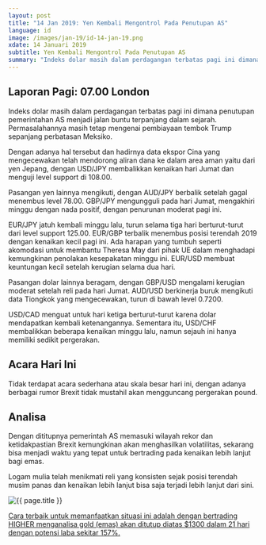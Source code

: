 ```yaml
---
layout: post
title: "14 Jan 2019: Yen Kembali Mengontrol Pada Penutupan AS"
language: id
image: /images/jan-19/id-14-jan-19.png
xdate: 14 Januari 2019
subtitle: Yen Kembali Mengontrol Pada Penutupan AS
summary: "Indeks dolar masih dalam perdagangan terbatas pagi ini dimana penutupan pemerintahan AS menjadi jalan buntu terpanjang dalam sejarah. Permasalahannya masih tetap mengenai pembiayaan tembok Trump sepanjang perbatasan Meksiko"
---
```

## Laporan Pagi: 07.00 London

Indeks dolar masih dalam perdagangan terbatas pagi ini dimana penutupan pemerintahan AS menjadi jalan buntu terpanjang dalam sejarah. Permasalahannya masih tetap mengenai pembiayaan tembok Trump sepanjang perbatasan Meksiko.

Dengan adanya hal tersebut dan hadirnya data ekspor Cina yang mengecewakan telah mendorong aliran dana ke dalam area aman yaitu dari yen Jepang, dengan USD/JPY membalikkan kenaikan hari Jumat dan menguji level support di 108.00.

Pasangan yen lainnya mengikuti, dengan AUD/JPY berbalik setelah gagal menembus level 78.00. GBP/JPY mengungguli pada hari Jumat, mengakhiri minggu dengan nada positif, dengan penurunan moderat pagi ini.

EUR/JPY jatuh kembali minggu lalu, turun selama tiga hari berturut-turut dari level support 125.00. EUR/GBP terbalik menembus posisi terendah 2019 dengan kenaikan kecil pagi ini. Ada harapan yang tumbuh seperti akomodasi untuk membantu Theresa May dari pihak UE dalam menghadapi kemungkinan penolakan kesepakatan minggu ini. EUR/USD membuat keuntungan kecil setelah kerugian selama dua hari.

Pasangan dolar lainnya beragam, dengan GBP/USD mengalami kerugian moderat setelah reli pada hari Jumat. AUD/USD berkinerja buruk mengikuti data Tiongkok yang mengecewakan, turun di bawah level 0.7200.

USD/CAD menguat untuk hari ketiga berturut-turut karena dolar mendapatkan kembali ketenangannya. Sementara itu, USD/CHF membalikkan beberapa kenaikan minggu lalu, namun sejauh ini hanya memiliki sedikit pergerakan.

## Acara Hari Ini

Tidak terdapat acara sederhana atau skala besar hari ini, dengan adanya berbagai rumor Brexit tidak mustahil akan mengguncang pergerakan pound.

## Analisa

Dengan dititupnya pemerintah AS memasuki wilayah rekor dan ketidakpastian Brexit kemungkinan akan menghasilkan volatilitas, sekarang bisa menjadi waktu yang tepat untuk bertrading pada kenaikan lebih lanjut bagi emas.

Logam mulia telah menikmati reli yang konsisten sejak posisi terendah musim panas dan kenaikan lebih lanjut bisa saja terjadi lebih lanjut dari sini.

<img src="{{ site.url }}/images/jan-19/id-14-jan-19.png" alt="{{ page.title }}" title="{{ page.title }}">

<a href="%LINK%%?currency=USD&market=commodities&underlying=frxXAUUSD&formname=higherlower&duration_amount=21&duration_units=d&amount=10&amount_type=stake&expiry_type=duration&barrier=1300" target="_blank" rel="noopener noreferrer nofollow">Cara terbaik untuk memanfaatkan situasi ini adalah dengan bertrading HIGHER menganalisa gold (emas) akan ditutup diatas $1300 dalam 21 hari dengan potensi laba sekitar 157%.</a>
